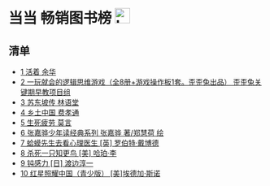 # 当当 畅销图书榜 <img src="https://file.ipadown.com/tophub/assets/images/media/book.douban.com.png_50x50.png" width="30" alt="Logo"></img>

## 清单

* [1 活着 余华](https://book.douban.com/subject/35481711/)
* [2 一玩就会的逻辑思维游戏（全8册+游戏操作板1套。歪歪兔出品） 歪歪兔关键期早教项目组](https://book.douban.com/subject/35000962/)
* [3 苏东坡传 林语堂](https://book.douban.com/subject/30171389/)
* [4 乡土中国 费孝通](https://book.douban.com/subject/34942170/)
* [5 生死疲劳 莫言](https://book.douban.com/subject/35587028/)
* [6 张嘉骅少年读经典系列 张嘉骅 著/郑慧荷 绘](https://book.douban.com/subject/34785252/)
* [7 蛤蟆先生去看心理医生 [英] 罗伯特·戴博德](https://book.douban.com/subject/35143790/)
* [8 杀死一只知更鸟 [美] 哈珀·李](https://book.douban.com/subject/26879778/)
* [9 钝感力 [日] 渡边淳一](https://book.douban.com/subject/27192353/)
* [10 红星照耀中国（青少版） [美]埃德加·斯诺](https://book.douban.com/subject/27079039/)
